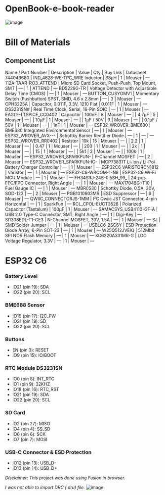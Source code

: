 # OpenBook-e-book-reader

![image](https://github.com/user-attachments/assets/9bbbaf0a-def0-4646-a5ea-911b73e33ba6)

# Bill of Materials

## Component List

Name / Part Number | Description | Value | Qty | Buy Link | Datasheet
744043680 | IND_4828-WE-TPC_WRE Inductor | 68µH | 1 | Mouser | —
112A-TAAR-RO3_ATTEND | Micro SD Card Socket, Push-Push, Top Mount, SMT | — | 1 | ATTEND | —
BD5229G-TR | Voltage Detector with Adjustable Delay Time (CMOS) | — | 1 | Mouser | —
BUTTON_CUSYOMV1 | Momentary Switch (Pushbutton) SPST, SMD, 4.6 x 2.8mm | — | 3 | Mouser | —
CPH3225A | Capacitor, 0.011F, 3.3V, 1210 Flat | 0.011F | 1 | Mouser | —
DS3231SN# | Real Time Clock, Serial, 16-Pin SOIC | — | 1 | Mouser | —
EAGLE-LTSPICE_CC0402 | Capacitor | 100nF | 8 | Mouser | —
 |  | 4.7µF | 5 | Mouser | —
 |  | 10µF | 1 | Mouser | —
 |  | 1µF / 50V | 9 | Mouser | —
 |  | 0.1µF / 50V | 1 | Mouser | —
 |  | 1nF | 1 | Mouser | —
ESP32_WROVER_BME680 | BME680 Integrated Environmental Sensor | — | 1 | Mouser | —
ESP32_WROVER_AVX--- | Schottky Barrier Rectifier Diode | — | 1 | — | —
ESP32_WROVER_RR0402 | Resistor | 10k | 15 | Mouser | —
 |  | 2.2 | 1 | Mouser | —
 |  | 0.47 | 1 | Mouser | —
 |  | 200 | 1 | Mouser | —
 |  | 2k | 1 | Mouser | —
 |  | 15 | 1 | Mouser | —
 |  | 5k1 | 2 | Mouser | —
 |  | 100k | 1 | Mouser | —
ESP32_WROVER_SPARKFUN- | P-Channel MOSFET | — | 2 | Mouser | —
ESP32_WROVER_SPARKFUN-IC- | MCP73831T Li-Ion / Li-Pol Battery Charger Controller | — | 1 | Mouser | —
ESP32C6_VARISTORCN1812 | Varistor | — | 1 | Mouser | —
ESP32-C6-WROOM-1-N8 | ESP32-C6 Wi-Fi MCU Module | — | 1 | Mouser | —
FH34SRJ-24S-0.5SH_99_ | 24-pos FFC/FPC Connector, Right Angle | — | 1 | Mouser | —
MAX17048G+T10 | Fuel Gauge IC | — | 1 | Mouser | —
MBR0530 | Schottky Diode, 0.5A, 30V, SOD-123 | — | 2 | Mouser | —
PGB1010603MR | ESD Suppressor | — | 6 | Mouser | —
QWIIC_CONNECTORJS-1MM | I²C Qwiic JST Connector, 4-pin Horizontal | — | 1 | SparkFun | —
RCL_CPOL-EUCT3528 | Polarized Capacitor (Tantalum) | 100µF | 1 | Mouser | —
SAMACSYS_USB4110-GF-A | USB 2.0 Type-C Connector, SMT, Right Angle | — | 1 | Digi-Key | —
SI1308EDL-T1-GE3 | N-Channel MOSFET, 30V, 1.5A | — | 1 | Mouser | —
SJ | SMD Solder Jumper | — | 1 | Mouser | —
USBLC6-2SC6Y | ESD Protection Diode Array, 6-Pin SOT-23 | — | 1 | Mouser | —
W25Q512JVEIQ | 512Mbit SPI NOR Flash Memory | — | 1 | Mouser | —
XC6220A331MR-G | LDO Voltage Regulator, 3.3V | — | 1 | Mouser | —
# ESP32 C6

### Battery Level
- IO21 (pin 19): SDA  
- IO22 (pin 20): SCL  

### BME688 Sensor
- IO19 (pin 17): I2C_PW  
- IO21 (pin 19): SD  
- IO22 (pin 20): SCL  

### Buttons  
- EN (pin 3): RESET  
- IO9 (pin 15): IO/BOOT  

### RTC Module DS3231SN  
- IO0 (pin 8): INT_RTC  
- IO1 (pin 9): 32KHZ  
- IO18 (pin 16): RTC_RST  
- IO21 (pin 19): SDA  
- IO22 (pin 20): SCL  

### SD Card  
- IO2 (pin 27): MISO  
- IO4 (pin 4): SS_SD  
- IO6 (pin 6): SCK  
- IO7 (pin 7): MOSI  

### USB-C Connector & ESD Protection  
- IO12 (pin 13): USB_D-  
- IO13 (pin 14): USB_D+  

_Disclaimer: This project was done using Fusion in browser._

_I was not able to import DRC (.dru) file._
![image](https://github.com/user-attachments/assets/61e9edff-73e2-4e78-9cfa-8bb1c05a8d7e)

